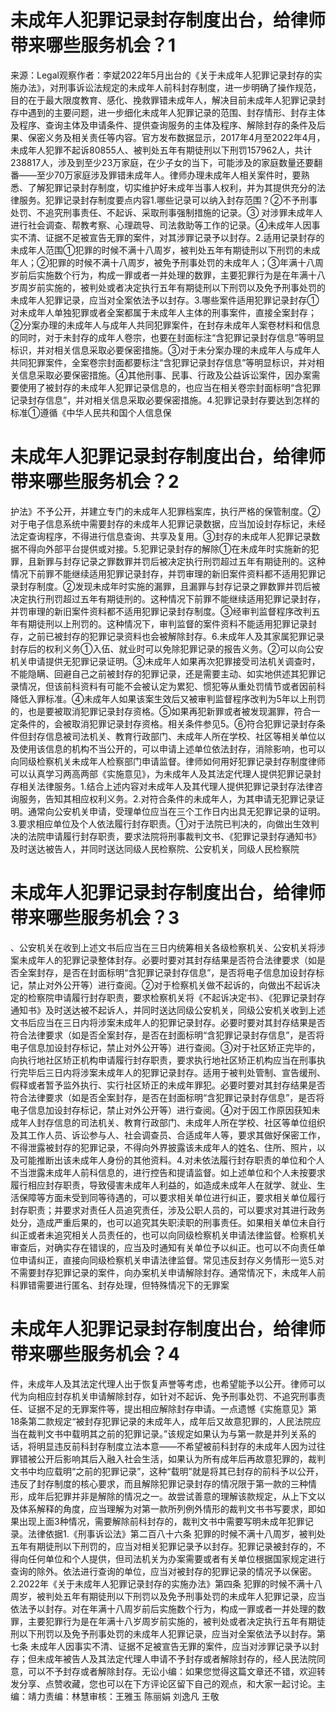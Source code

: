 # 未成年人犯罪记录封存制度出台，给律师带来哪些服务机会？1

来源：Legal观察作者：李斌2022年5月出台的《关于未成年人犯罪记录封存的实施办法》，对刑事诉讼法规定的未成年人前科封存制度，进一步明确了操作规范，目的在于最大限度教育、感化、挽救罪错未成年人，解决目前未成年人犯罪记录封存中遇到的主要问题，进一步细化未成年人犯罪记录的范围、封存情形、封存主体及程序、查询主体及申请条件、提供查询服务的主体及程序、解除封存的条件及后果、保密义务及相关责任等内容。官方发布数据显示，2017年4月至2022年4月，未成年人犯罪不起诉80855人、被判处五年有期徒刑以下刑罚157962人，共计238817人，涉及到至少23万家庭，在少子女的当下，可能涉及的家庭数量还要翻番——至少70万家庭涉及罪错未成年人。律师办理未成年人相关案件时，要熟悉、了解犯罪记录封存制度，切实维护好未成年当事人权利，并为其提供充分的法律服务。犯罪记录封存制度要点内容1.哪些记录可以纳入封存范围？②不予刑事处罚、不追究刑事责任、不起诉、采取刑事强制措施的记录。③ 对涉罪未成年人进行社会调查、帮教考察、心理疏导、司法救助等工作的记录。④未成年人因事实不清、证据不足被宣告无罪的案件，对其涉罪记录予以封存。2.适用记录封存的未成年人范围①犯罪的时候不满十八周岁，被判处五年有期徒刑以下刑罚的未成年人；②犯罪的时候不满十八周岁，被免予刑事处罚的未成年人；③年满十八周岁前后实施数个行为，构成一罪或者一并处理的数罪，主要犯罪行为是在年满十八岁周岁前实施的，被判处或者决定执行五年有期徒刑以下刑罚以及免予刑事处罚的未成年人犯罪记录，应当对全案依法予以封存。3.哪些案件适用犯罪记录封存①对未成年人单独犯罪或者全案都属于未成年人主体的刑事案件，直接全案封存；②分案办理的未成年人与成年人共同犯罪案件，在封存未成年人案卷材料和信息的同时，对于未封存的成年人卷宗，也要在封面标注“含犯罪记录封存信息”等明显标识，并对相关信息采取必要保密措施。③对于未分案办理的未成年人与成年人共同犯罪案件，全案卷宗封面都要标注“含犯罪记录封存信息”等明显标识，并对相关信息采取必要保密措施。④其他刑事、民事、行政及公益诉讼案件，因办案需要使用了被封存的未成年人犯罪记录信息的，也应当在相关卷宗封面标明“含犯罪记录封存信息”，并对相关信息采取必要保密措施。4.犯罪记录封存要达到怎样的标准①遵循《中华人民共和国个人信息保

# 未成年人犯罪记录封存制度出台，给律师带来哪些服务机会？2

护法》不予公开，并建立专门的未成年人犯罪档案库，执行严格的保管制度。②对于电子信息系统中需要封存的未成年人犯罪记录数据，应当加设封存标记，未经法定查询程序，不得进行信息查询、共享及复用。③封存的未成年人犯罪记录数据不得向外部平台提供或对接。5.犯罪记录封存的解除①在未成年时实施新的犯罪，且新罪与封存记录之罪数罪并罚后被决定执行刑罚超过五年有期徒刑的。这种情况下前罪不能继续适用犯罪记录封存，并罚审理的新旧案件资料都不适用犯罪记录封存制度。②发现未成年时实施的漏罪，且漏罪与封存记录之罪数罪并罚后被决定执行刑罚超过五年有期徒刑的。这种情况下前罪不能继续适用犯罪记录封存，并罚审理的新旧案件资料都不适用犯罪记录封存制度。③经审判监督程序改判五年有期徒刑以上刑罚的。这种情况下，审判监督的案件资料不能适用犯罪记录封存，之前已被封存的犯罪记录资料也会被解除封存。6.未成年人及其家属犯罪记录封存后的权利义务①入伍、就业时可以免除犯罪记录的报告义务。②可以向公安机关申请提供无犯罪记录证明。③未成年人如果再次犯罪接受司法机关调查时，不能隐瞒、回避自己之前被封存的犯罪记录，还是需要主动、如实地供述其犯罪记录情况，但该前科资料有可能不会被认定为累犯、惯犯等从重处罚情节或者因前科降低入罪标准。④未成年人如果该案生效后又被审判监督程序改判为5年以上刑罚的，也是要被取消犯罪记录封存资格。⑤如果再犯新罪或者被发现漏罪，符合一定条件的，会被取消犯罪记录封存资格。相关条件参见5。⑥符合犯罪记录封存条件但封存信息被司法机关、教育行政部门、未成年人所在学校、社区等相关单位以及使用该信息的机构不当公开的，可以申请上述单位依法封存，消除影响，也可以向同级检察机关未成年人检察部门申请监督。律师如何用好犯罪记录封存制度律师可以认真学习两高两部《实施意见》，为未成年人及其法定代理人提供犯罪记录封存相关法律服务。1.结合上述内容对未成年人及其代理人提供犯罪记录封存法律咨询服务，告知其相应权利义务。2.对符合条件的未成年人，为其申请无犯罪记录证明。通常向公安机关申请，受理单位应当在三个工作日内出具无犯罪记录的证明。3.要求相应单位及个人依法履行封存职责。①对于法院已判决的，向做出生效判决的法院申请履行封存职责，要求法院将刑事裁判文书、《犯罪记录封存通知书》及时送达被告人，并同时送达同级人民检察院、公安机关，同级人民检察院

# 未成年人犯罪记录封存制度出台，给律师带来哪些服务机会？3

、公安机关在收到上述文书后应当在三日内统筹相关各级检察机关、公安机关将涉案未成年人的犯罪记录整体封存。必要时要对其封存结果是否符合法律要求（如是否全案封存，是否在封面标明“含犯罪记录封存信息”，是否将电子信息加设封存标记，禁止对外公开等）进行查阅。②对于检察机关做不起诉的，向做出不起诉决定的检察院申请履行封存职责，要求检察机关将《不起诉决定书》、《犯罪记录封存通知书》及时送达被不起诉人，并同时送达同级公安机关，同级公安机关收到上述文书后应当在三日内将涉案未成年人的犯罪记录封存。必要时要对其封存结果是否符合法律要求（如是否全案封存，是否在封面标明“含犯罪记录封存信息”，是否将电子信息加设封存标记，禁止对外公开等）进行查阅。③对于社区矫正完毕的，向执行地社区矫正机构申请履行封存职责，要求执行地社区矫正机构应当在刑事执行完毕后三日内将涉案未成年人的犯罪记录封存。适用于被判处管制、宣告缓刑、假释或者暂予监外执行、实行社区矫正的未成年罪犯。必要时要对其封存结果是否符合法律要求（如是否全案封存，是否在封面标明“含犯罪记录封存信息”，是否将电子信息加设封存标记，禁止对外公开等）进行查阅。④对于因工作原因获知未成年人封存信息的司法机关、教育行政部门、未成年人所在学校、社区等单位组织及其工作人员、诉讼参与人、社会调查员、合适成年人等，要求其做好保密工作，不得泄露被封存的犯罪记录，不得向外界披露该未成年人的姓名、住所、照片，以及可能推断出该未成年人身份的其他资料。4.对未依法履行封存职责的单位和个人不当泄露未成年人前科信息的，进行控告和提请监督。如上述单位和个人未按要求履行相应封存职责，导致侵害未成年人利益的，如造成未成年人在就学、就业、生活保障等方面未受到同等待遇的，可以要求相关单位进行纠正，要求相关单位履行封存职责；并要求对责任人员追究责任，涉及公职人员的，可以要求对其进行政务处分，造成严重后果的，也可以追究其失职渎职的刑事责任。如果相关单位未自行纠正或者未追究相关人员责任的，也可以向同级检察机关申请法律监督。检察机关审查后，对确实存在错误的，应当及时通知有关单位予以纠正。也可以不向责任单位申请纠正，直接向同级检察机关申请法律监督。常见违反封存义务情形一览5.对不需要封存犯罪记录的案件，向办案机关申请解除封存。通常情况下，未成年人前科罪错需要进行匿名、封存处理，但特殊情况下的无罪案

# 未成年人犯罪记录封存制度出台，给律师带来哪些服务机会？4

件，未成年人及其法定代理人出于恢复声誉等考虑，也希望能予以公开。律师可以代为向相应封存机关申请解除封存，如针对不起诉、免予刑事处罚、不追究刑事责任、证据不足的无罪案件等，提出相应解除封存申请。一点遗憾《实施意见》第18条第二款规定“被封存犯罪记录的未成年人，成年后又故意犯罪的，人民法院应当在裁判文书中载明其之前的犯罪记录。”该规定如果认为与第一款是并列关系的话，将明显违反前科封存制度立法本意——不希望被前科封存的未成年人因为过往罪错被公开后影响其后入融入社会生活，如果认为所有成年后再故意犯罪的，裁判文书中均应载明“之前的犯罪记录”，这种“载明”就是将其已封存的前科予以公开，违反了封存制度的核心要求，而且解除犯罪记录封存的情况限于第一款的三种情形，成年后犯罪并非是解除的情况之一。故尝试善意的理解该款规定，从上下文以及体系解释的角度，应当理解为对第一款所列例外情形的裁判文书书写要求，即如果出现上面3种情况，需要解除前科封存的，裁判文书中需要写明未成年犯罪记录。法律依据1.《刑事诉讼法》第二百八十六条 犯罪的时候不满十八周岁，被判处五年有期徒刑以下刑罚的，应当对相关犯罪记录予以封存。犯罪记录被封存的，不得向任何单位和个人提供，但司法机关为办案需要或者有关单位根据国家规定进行查询的除外。依法进行查询的单位，应当对被封存的犯罪记录的情况予以保密。2.2022年《关于未成年人犯罪记录封存的实施办法》第四条 犯罪的时候不满十八周岁，被判处五年有期徒刑以下刑罚以及免予刑事处罚的未成年人犯罪记录，应当依法予以封存。对在年满十八周岁前后实施数个行为，构成一罪或者一并处理的数罪，主要犯罪行为是在年满十八岁周岁前实施的，被判处或者决定执行五年有期徒刑以下刑罚以及免予刑事处罚的未成年人犯罪记录，应当对全案依法予以封存。第七条 未成年人因事实不清、证据不足被宣告无罪的案件，应当对涉罪记录予以封存；但未成年被告人及其法定代理人申请不予封存或者解除封存的，经人民法院同意，可以不予封存或者解除封存。无讼小编：如果您觉得这篇文章还不错，欢迎转发分享、点赞收藏，您也可以在下方评论区留下自己的观点，和大家一起讨论。主编：靖力责编：林慧审核：王雅玉 陈丽娟 刘逸凡 王敬

